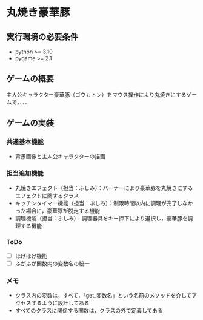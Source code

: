 # 丸焼き豪華豚

## 実行環境の必要条件
* python >= 3.10
* pygame >= 2.1

## ゲームの概要
主人公キャラクター豪華豚（ゴウカトン）をマウス操作により丸焼きにするゲームで，．．．

## ゲームの実装
### 共通基本機能
* 背景画像と主人公キャラクターの描画

### 担当追加機能
* 丸焼きエフェクト（担当：ふしみ）：バーナーにより豪華豚を丸焼きにするエフェクトに関するクラス
* キッチンタイマー機能（担当：ぷしみ）：制限時間以内に調理が完了しなかった場合に，豪華豚が脱走する機能
* 調理機能（担当：ぶしみ）：調理器具をキー押下により選択し，豪華豚を調理する機能

### ToDo
- [ ] ほげほげ機能
- [ ] ふがふが関数内の変数名の統一

### メモ
* クラス内の変数は，すべて，「get_変数名」という名前のメソッドを介してアクセスするように設計してある
* すべてのクラスに関係する関数は，クラスの外で定義してある
